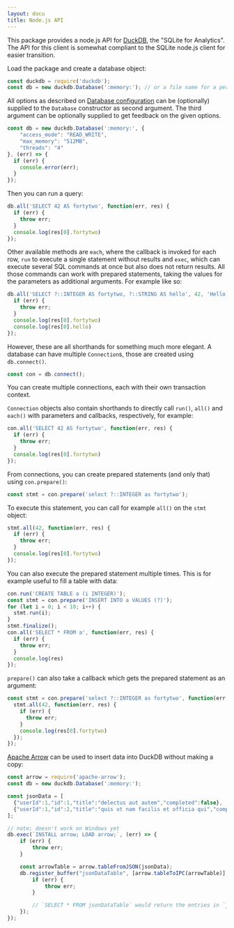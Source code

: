 ```yaml
---
layout: docu
title: Node.js API
---
```


This package provides a node.js API for [DuckDB](https://github.com/duckdb/duckdb), the "SQLite for Analytics". The API for this client is somewhat compliant to the SQLite node.js client for easier transition.

Load the package and create a database object:

```js
const duckdb = require('duckdb');
const db = new duckdb.Database(':memory:'); // or a file name for a persistent DB
```

All options as described on [Database configuration](https://duckdb.org/docs/sql/configuration#configuration-reference) can be (optionally) supplied to the `Database` constructor as second argument. The third argument can be optionally supplied to get feedback on the given options.

```js
const db = new duckdb.Database(':memory:', {
    "access_mode": "READ_WRITE",
    "max_memory": "512MB",
    "threads": "4"
}, (err) => {
  if (err) {
    console.error(err);
  }
});
```

Then you can run a query:

```js
db.all('SELECT 42 AS fortytwo', function(err, res) {
  if (err) {
    throw err;
  }
  console.log(res[0].fortytwo)
});
```

Other available methods are `each`, where the callback is invoked for each row, `run` to execute a single statement without results and `exec`, which can execute several SQL commands at once but also does not return results. All those commands can work with prepared statements, taking the values for the parameters as additional arguments. For example like so:

```js
db.all('SELECT ?::INTEGER AS fortytwo, ?::STRING AS hello', 42, 'Hello, World', function(err, res) {
  if (err) {
    throw err;
  }
  console.log(res[0].fortytwo)
  console.log(res[0].hello)
});
```

However, these are all shorthands for something much more elegant. A database can have multiple `Connection`s, those are created using `db.connect()`.

```js
const con = db.connect();
```

You can create multiple connections, each with their own transaction context.


`Connection` objects also contain shorthands to directly call `run()`, `all()` and `each()` with parameters and callbacks, respectively, for example:

```js
con.all('SELECT 42 AS fortytwo', function(err, res) {
  if (err) {
    throw err;
  }
  console.log(res[0].fortytwo)
});
```

From connections, you can create prepared statements (and only that) using `con.prepare()`:

```js
const stmt = con.prepare('select ?::INTEGER as fortytwo');
``` 

To execute this statement, you can call for example `all()` on the `stmt` object:

```js
stmt.all(42, function(err, res) {
  if (err) {
    throw err;
  }
  console.log(res[0].fortytwo)
});
```

You can also execute the prepared statement multiple times. This is for example useful to fill a table with data:

```js
con.run('CREATE TABLE a (i INTEGER)');
const stmt = con.prepare('INSERT INTO a VALUES (?)');
for (let i = 0; i < 10; i++) {
  stmt.run(i);
}
stmt.finalize();
con.all('SELECT * FROM a', function(err, res) {
  if (err) {
    throw err;
  }
  console.log(res)
});
```

`prepare()` can also take a callback which gets the prepared statement as an argument:

```js
const stmt = con.prepare('select ?::INTEGER as fortytwo', function(err, stmt) {
  stmt.all(42, function(err, res) {
    if (err) {
      throw err;
    }
    console.log(res[0].fortytwo)
  });
});
```

[Apache Arrow](https://duckdb.org/docs/guides/python/sql_on_arrow) can be used to insert data into DuckDB without making a copy:

```js
const arrow = require('apache-arrow');
const db = new duckdb.Database(':memory:');

const jsonData = [
  {"userId":1,"id":1,"title":"delectus aut autem","completed":false},
  {"userId":1,"id":2,"title":"quis ut nam facilis et officia qui","completed":false}
];

// note; doesn't work on Windows yet
db.exec(`INSTALL arrow; LOAD arrow;`, (err) => {
    if (err) {
        throw err;
    }

    const arrowTable = arrow.tableFromJSON(jsonData);
    db.register_buffer("jsonDataTable", [arrow.tableToIPC(arrowTable)], true, (err, res) => {
        if (err) {
            throw err;
        }

        // `SELECT * FROM jsonDataTable` would return the entries in `jsonData`
    });
});

```

